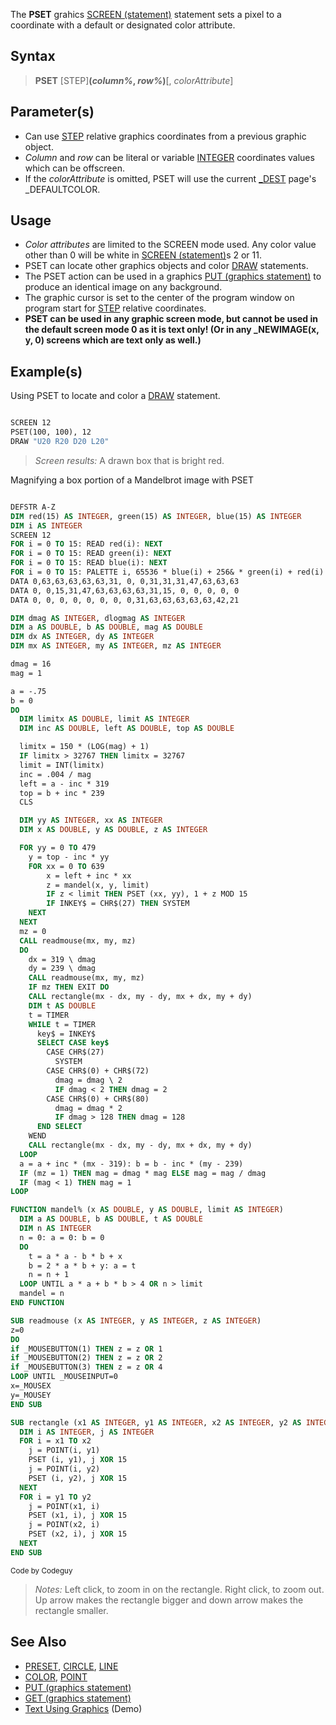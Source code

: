 The **PSET** grahics [SCREEN (statement)](SCREEN-(statement)) statement sets a pixel to a coordinate with a default or designated color attribute.

## Syntax

> **PSET** [STEP]**(***column%*, *row%***)**[, *colorAttribute*]

## Parameter(s)

* Can use [STEP](STEP) relative graphics coordinates from a previous graphic object.
* *Column* and *row* can be literal or variable [INTEGER](INTEGER) coordinates values which can be offscreen.
* If the *colorAttribute* is omitted, PSET will use the current [_DEST](_DEST) page's _DEFAULTCOLOR.

## Usage

* *Color attributes* are limited to the SCREEN mode used. Any color value other than 0 will be white in [SCREEN (statement)](SCREEN-(statement))s 2 or 11.
* PSET can locate other graphics objects and color [DRAW](DRAW) statements.
* The PSET action can be used in a graphics [PUT (graphics statement)](PUT-(graphics-statement)) to produce an identical image on any background.
* The graphic cursor is set to the center of the program window on program start for [STEP](STEP) relative coordinates.
* **PSET can be used in any graphic screen mode, but cannot be used in the default screen mode 0 as it is text only! (Or in any _NEWIMAGE(x, y, 0) screens which are text only as well.)** 

## Example(s)

Using PSET to locate and color a [DRAW](DRAW) statement.

```vb

SCREEN 12
PSET(100, 100), 12
DRAW "U20 R20 D20 L20" 

```

> *Screen results:* A drawn box that is bright red.

Magnifying a box portion of a Mandelbrot image with PSET

```vb

DEFSTR A-Z
DIM red(15) AS INTEGER, green(15) AS INTEGER, blue(15) AS INTEGER
DIM i AS INTEGER
SCREEN 12
FOR i = 0 TO 15: READ red(i): NEXT
FOR i = 0 TO 15: READ green(i): NEXT
FOR i = 0 TO 15: READ blue(i): NEXT
FOR i = 0 TO 15: PALETTE i, 65536 * blue(i) + 256& * green(i) + red(i): NEXT
DATA 0,63,63,63,63,63,31, 0, 0,31,31,31,47,63,63,63
DATA 0, 0,15,31,47,63,63,63,63,31,15, 0, 0, 0, 0, 0
DATA 0, 0, 0, 0, 0, 0, 0, 0,31,63,63,63,63,63,42,21

DIM dmag AS INTEGER, dlogmag AS INTEGER
DIM a AS DOUBLE, b AS DOUBLE, mag AS DOUBLE
DIM dx AS INTEGER, dy AS INTEGER
DIM mx AS INTEGER, my AS INTEGER, mz AS INTEGER

dmag = 16
mag = 1

a = -.75
b = 0
DO
  DIM limitx AS DOUBLE, limit AS INTEGER
  DIM inc AS DOUBLE, left AS DOUBLE, top AS DOUBLE

  limitx = 150 * (LOG(mag) + 1)
  IF limitx > 32767 THEN limitx = 32767
  limit = INT(limitx)
  inc = .004 / mag
  left = a - inc * 319
  top = b + inc * 239
  CLS

  DIM yy AS INTEGER, xx AS INTEGER
  DIM x AS DOUBLE, y AS DOUBLE, z AS INTEGER

  FOR yy = 0 TO 479
    y = top - inc * yy
    FOR xx = 0 TO 639
        x = left + inc * xx
        z = mandel(x, y, limit)
        IF z < limit THEN PSET (xx, yy), 1 + z MOD 15
        IF INKEY$ = CHR$(27) THEN SYSTEM
    NEXT
  NEXT
  mz = 0
  CALL readmouse(mx, my, mz)
  DO
    dx = 319 \ dmag
    dy = 239 \ dmag
    CALL readmouse(mx, my, mz)
    IF mz THEN EXIT DO
    CALL rectangle(mx - dx, my - dy, mx + dx, my + dy)
    DIM t AS DOUBLE
    t = TIMER
    WHILE t = TIMER
      key$ = INKEY$
      SELECT CASE key$
        CASE CHR$(27)
          SYSTEM
        CASE CHR$(0) + CHR$(72)
          dmag = dmag \ 2
          IF dmag < 2 THEN dmag = 2
        CASE CHR$(0) + CHR$(80)
          dmag = dmag * 2
          IF dmag > 128 THEN dmag = 128
      END SELECT
    WEND
    CALL rectangle(mx - dx, my - dy, mx + dx, my + dy)
  LOOP
  a = a + inc * (mx - 319): b = b - inc * (my - 239)
  IF (mz = 1) THEN mag = dmag * mag ELSE mag = mag / dmag
  IF (mag < 1) THEN mag = 1
LOOP

FUNCTION mandel% (x AS DOUBLE, y AS DOUBLE, limit AS INTEGER)
  DIM a AS DOUBLE, b AS DOUBLE, t AS DOUBLE
  DIM n AS INTEGER
  n = 0: a = 0: b = 0
  DO
    t = a * a - b * b + x
    b = 2 * a * b + y: a = t
    n = n + 1
  LOOP UNTIL a * a + b * b > 4 OR n > limit
  mandel = n
END FUNCTION

SUB readmouse (x AS INTEGER, y AS INTEGER, z AS INTEGER)
z=0
DO
if _MOUSEBUTTON(1) THEN z = z OR 1
if _MOUSEBUTTON(2) THEN z = z OR 2
if _MOUSEBUTTON(3) THEN z = z OR 4
LOOP UNTIL _MOUSEINPUT=0
x=_MOUSEX
y=_MOUSEY
END SUB

SUB rectangle (x1 AS INTEGER, y1 AS INTEGER, x2 AS INTEGER, y2 AS INTEGER)
  DIM i AS INTEGER, j AS INTEGER
  FOR i = x1 TO x2
    j = POINT(i, y1)
    PSET (i, y1), j XOR 15
    j = POINT(i, y2)
    PSET (i, y2), j XOR 15
  NEXT
  FOR i = y1 TO y2
    j = POINT(x1, i)
    PSET (x1, i), j XOR 15
    j = POINT(x2, i)
    PSET (x2, i), j XOR 15
  NEXT
END SUB

```
<sub>Code by Codeguy</sub>

> *Notes:* Left click, to zoom in on the rectangle. Right click, to zoom out. Up arrow makes the rectangle bigger and down arrow makes the rectangle smaller. 

## See Also
 
* [PRESET](PRESET), [CIRCLE](CIRCLE), [LINE](LINE)
* [COLOR](COLOR), [POINT](POINT)
* [PUT (graphics statement)](PUT-(graphics-statement))
* [GET (graphics statement)](GET-(graphics-statement))
* [Text Using Graphics](Text-Using-Graphics) (Demo)

